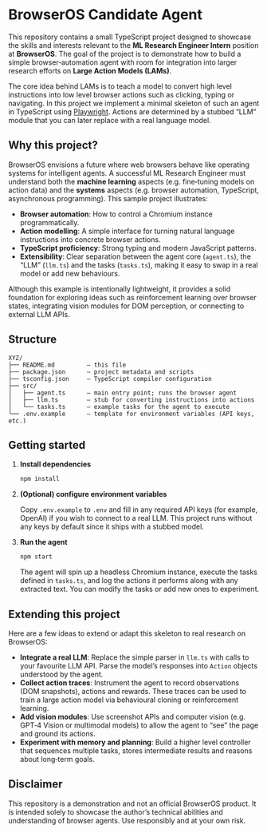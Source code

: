 # BrowserOS Candidate Agent

This repository contains a small TypeScript project designed to showcase the skills and interests relevant to the **ML Research Engineer Intern** position at **BrowserOS**.  The goal of the project is to demonstrate how to build a simple browser‐automation agent with room for integration into larger research efforts on **Large Action Models (LAMs)**.

The core idea behind LAMs is to teach a model to convert high level instructions into low level browser actions such as clicking, typing or navigating.  In this project we implement a minimal skeleton of such an agent in TypeScript using [Playwright](https://playwright.dev/).  Actions are determined by a stubbed “LLM” module that you can later replace with a real language model.

## Why this project?

BrowserOS envisions a future where web browsers behave like operating systems for intelligent agents.  A successful ML Research Engineer must understand both the **machine learning** aspects (e.g. fine‑tuning models on action data) and the **systems** aspects (e.g. browser automation, TypeScript, asynchronous programming).  This sample project illustrates:

- **Browser automation**: How to control a Chromium instance programmatically.
- **Action modelling**: A simple interface for turning natural language instructions into concrete browser actions.
- **TypeScript proficiency**: Strong typing and modern JavaScript patterns.
- **Extensibility**: Clear separation between the agent core (`agent.ts`), the “LLM” (`llm.ts`) and the tasks (`tasks.ts`), making it easy to swap in a real model or add new behaviours.

Although this example is intentionally lightweight, it provides a solid foundation for exploring ideas such as reinforcement learning over browser states, integrating vision modules for DOM perception, or connecting to external LLM APIs.

## Structure

```
XYZ/
├── README.md         – this file
├── package.json      – project metadata and scripts
├── tsconfig.json     – TypeScript compiler configuration
├── src/
│   ├── agent.ts      – main entry point; runs the browser agent
│   ├── llm.ts        – stub for converting instructions into actions
│   └── tasks.ts      – example tasks for the agent to execute
└── .env.example      – template for environment variables (API keys, etc.)
```

## Getting started

1. **Install dependencies**

   ```bash
   npm install
   ```

2. **(Optional) configure environment variables**

   Copy `.env.example` to `.env` and fill in any required API keys (for example, OpenAI) if you wish to connect to a real LLM.  This project runs without any keys by default since it ships with a stubbed model.

3. **Run the agent**

   ```bash
   npm start
   ```

   The agent will spin up a headless Chromium instance, execute the tasks defined in `tasks.ts`, and log the actions it performs along with any extracted text.  You can modify the tasks or add new ones to experiment.

## Extending this project

Here are a few ideas to extend or adapt this skeleton to real research on BrowserOS:

- **Integrate a real LLM**: Replace the simple parser in `llm.ts` with calls to your favourite LLM API.  Parse the model’s responses into `Action` objects understood by the agent.
- **Collect action traces**: Instrument the agent to record observations (DOM snapshots), actions and rewards.  These traces can be used to train a large action model via behavioural cloning or reinforcement learning.
- **Add vision modules**: Use screenshot APIs and computer vision (e.g. GPT‑4 Vision or multimodal models) to allow the agent to “see” the page and ground its actions.
- **Experiment with memory and planning**: Build a higher level controller that sequences multiple tasks, stores intermediate results and reasons about long‐term goals.

## Disclaimer

This repository is a demonstration and not an official BrowserOS product.  It is intended solely to showcase the author’s technical abilities and understanding of browser agents.  Use responsibly and at your own risk.